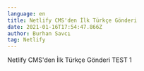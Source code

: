 ```yaml
---
language: en
title: Netlify CMS'den İlk Türkçe Gönderi
date: 2021-01-16T17:54:47.866Z
author: Burhan Savcı
tag: Netlify
---
```

Netlify CMS'den İlk Türkçe Gönderi TEST 1